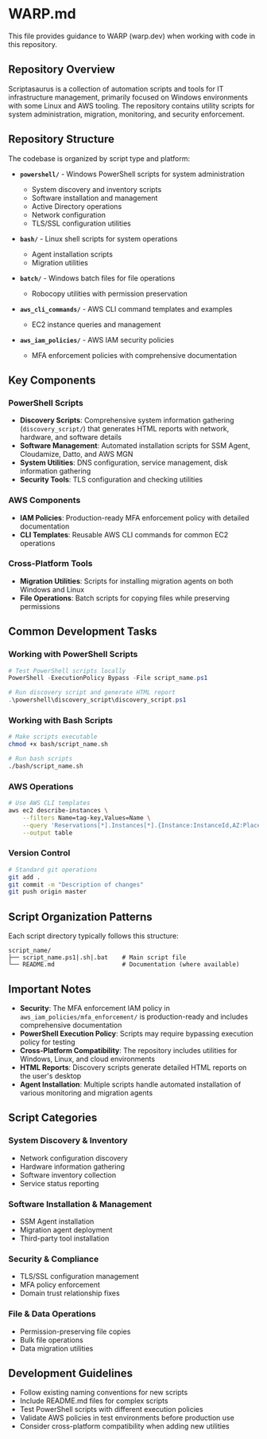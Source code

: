 # WARP.md

This file provides guidance to WARP (warp.dev) when working with code in this repository.

## Repository Overview

Scriptasaurus is a collection of automation scripts and tools for IT infrastructure management, primarily focused on Windows environments with some Linux and AWS tooling. The repository contains utility scripts for system administration, migration, monitoring, and security enforcement.

## Repository Structure

The codebase is organized by script type and platform:

- **`powershell/`** - Windows PowerShell scripts for system administration
  - System discovery and inventory scripts
  - Software installation and management
  - Active Directory operations
  - Network configuration
  - TLS/SSL configuration utilities
  
- **`bash/`** - Linux shell scripts for system operations
  - Agent installation scripts
  - Migration utilities
  
- **`batch/`** - Windows batch files for file operations
  - Robocopy utilities with permission preservation
  
- **`aws_cli_commands/`** - AWS CLI command templates and examples
  - EC2 instance queries and management
  
- **`aws_iam_policies/`** - AWS IAM security policies
  - MFA enforcement policies with comprehensive documentation

## Key Components

### PowerShell Scripts
- **Discovery Scripts**: Comprehensive system information gathering (`discovery_script/`) that generates HTML reports with network, hardware, and software details
- **Software Management**: Automated installation scripts for SSM Agent, Cloudamize, Datto, and AWS MGN
- **System Utilities**: DNS configuration, service management, disk information gathering
- **Security Tools**: TLS configuration and checking utilities

### AWS Components
- **IAM Policies**: Production-ready MFA enforcement policy with detailed documentation
- **CLI Templates**: Reusable AWS CLI commands for common EC2 operations

### Cross-Platform Tools
- **Migration Utilities**: Scripts for installing migration agents on both Windows and Linux
- **File Operations**: Batch scripts for copying files while preserving permissions

## Common Development Tasks

### Working with PowerShell Scripts
```powershell
# Test PowerShell scripts locally
PowerShell -ExecutionPolicy Bypass -File script_name.ps1

# Run discovery script and generate HTML report
.\powershell\discovery_script\discovery_script.ps1
```

### Working with Bash Scripts
```bash
# Make scripts executable
chmod +x bash/script_name.sh

# Run bash scripts
./bash/script_name.sh
```

### AWS Operations
```bash
# Use AWS CLI templates
aws ec2 describe-instances \
    --filters Name=tag-key,Values=Name \
    --query 'Reservations[*].Instances[*].{Instance:InstanceId,AZ:Placement.AvailabilityZone,Name:Tags[?Key==`Name`]|[0].Value}' \
    --output table
```

### Version Control
```bash
# Standard git operations
git add .
git commit -m "Description of changes"
git push origin master
```

## Script Organization Patterns

Each script directory typically follows this structure:
```
script_name/
├── script_name.ps1|.sh|.bat    # Main script file
└── README.md                   # Documentation (where available)
```

## Important Notes

- **Security**: The MFA enforcement IAM policy in `aws_iam_policies/mfa_enforcement/` is production-ready and includes comprehensive documentation
- **PowerShell Execution Policy**: Scripts may require bypassing execution policy for testing
- **Cross-Platform Compatibility**: The repository includes utilities for Windows, Linux, and cloud environments
- **HTML Reports**: Discovery scripts generate detailed HTML reports on the user's desktop
- **Agent Installation**: Multiple scripts handle automated installation of various monitoring and migration agents

## Script Categories

### System Discovery & Inventory
- Network configuration discovery
- Hardware information gathering  
- Software inventory collection
- Service status reporting

### Software Installation & Management
- SSM Agent installation
- Migration agent deployment
- Third-party tool installation

### Security & Compliance
- TLS/SSL configuration management
- MFA policy enforcement
- Domain trust relationship fixes

### File & Data Operations
- Permission-preserving file copies
- Bulk file operations
- Data migration utilities

## Development Guidelines

- Follow existing naming conventions for new scripts
- Include README.md files for complex scripts
- Test PowerShell scripts with different execution policies
- Validate AWS policies in test environments before production use
- Consider cross-platform compatibility when adding new utilities
